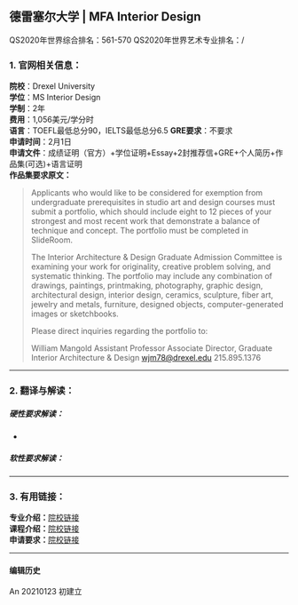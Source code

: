 ## 德雷塞尔大学 | MFA Interior Design

QS2020年世界综合排名：561-570
QS2020年世界艺术专业排名：/


### 1. 官网相关信息：

**院校**：Drexel University  
**学位**：MS Interior Design  
**学制**：2年  
**费用**：1,056美元/学分时  
**语言**：TOEFL最低总分90，IELTS最低总分6.5
**GRE要求**：不要求  
**申请时间**：2月1日  
**申请文件**：成绩证明（官方）+学位证明+Essay+2封推荐信+GRE+个人简历+作品集(可选)+语言证明  
**作品集要求原文：**   
> Applicants who would like to be considered for exemption from undergraduate prerequisites in studio art and design courses must submit a portfolio, which should include eight to 12 pieces of your strongest and most recent work that demonstrate a balance of technique and concept. The portfolio must be completed in SlideRoom.
>
> The Interior Architecture & Design Graduate Admission Committee is examining your work for originality, creative problem solving, and systematic thinking. The portfolio may include any combination of drawings, paintings, printmaking, photography, graphic design, architectural design, interior design, ceramics, sculpture, fiber art, jewelry and metals, furniture, designed objects, computer-generated images or sketchbooks.
>
> Please direct inquiries regarding the portfolio to:
>
> William Mangold
Assistant Professor
Associate Director, Graduate Interior Architecture & Design
wjm78@drexel.edu
215.895.1376




---


### 2. 翻译与解读：

##### 硬性要求解读：
-



##### 软性要求解读：


---


### 3. 有用链接：

**专业介绍：**[院校链接](https://drexel.edu/grad/programs/westphal/interior-architecture-and-design/)  
**课程介绍：**[院校链接](http://www.catalog.drexel.edu/graduate/collegeofmediaartsanddesign/interiorarchitectureanddesign/?_gl=1*1wkif1l*_ga*MTQzMDU3NTU2Mi4xNjExNTYzNzMx*_ga_6KJ1PNLE19*MTYxMTU2MzcyOS4xLjEuMTYxMTU2NTUwOC4w#degreerequirementsmstext)  
**申请要求：**[院校链接](https://drexel.edu/grad/programs/westphal/interior-architecture-and-design/)



---


#### 编辑历史

An 20210123 初建立

